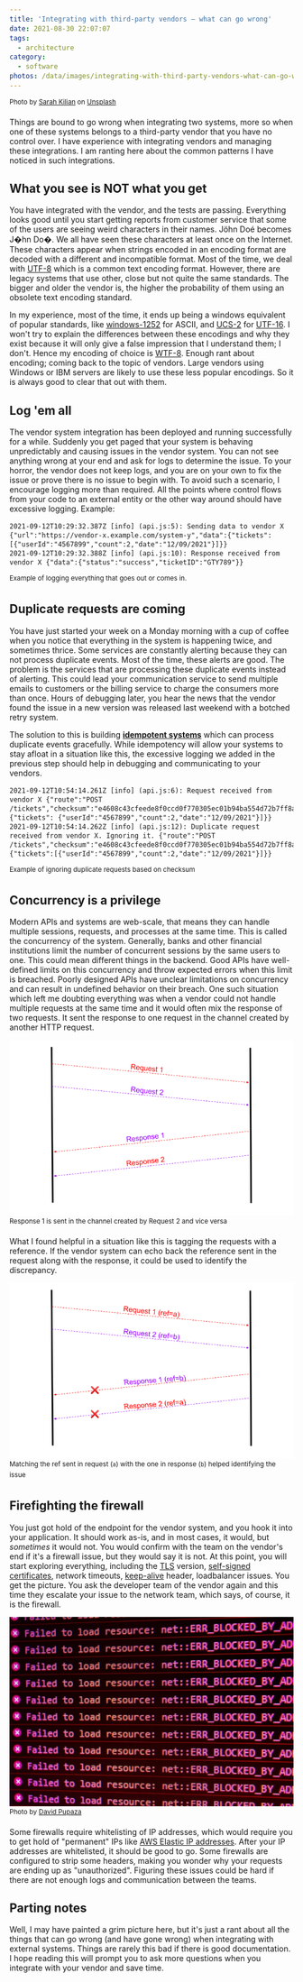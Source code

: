 ```yaml
---
title: 'Integrating with third-party vendors – what can go wrong'
date: 2021-08-30 22:07:07
tags:
  - architecture
category:
  - software
photos: /data/images/integrating-with-third-party-vendors-what-can-go-wrong/cover.jpg
---
```

<sup> Photo by [Sarah Kilian](https://unsplash.com/@rojekilian) on [Unsplash](https://unsplash.com)</sup>

Things are bound to go wrong when integrating two systems, more so when one of these systems belongs to a third-party vendor that you have no control over. I have experience with integrating vendors and managing these integrations. I am ranting here about the common patterns I have noticed in such integrations.

## What you see is NOT what you get
You have integrated with the vendor, and the tests are passing. Everything looks good until you start getting reports from customer service that some of the users are seeing weird characters in their names. Jöhn Doé becomes J�hn Do�. We all have seen these characters at least once on the Internet. These characters appear when strings encoded in an encoding format are decoded with a different and incompatible format. Most of the time, we deal with [UTF-8][utf8-wiki] which is a common text encoding format. However, there are legacy systems that use other, close but not quite the same standards. The bigger and older the vendor is, the higher the probability of them using an obsolete text encoding standard.

In my experience, most of the time, it ends up being a windows equivalent of popular standards, like [windows-1252][windows1252-wiki] for ASCII, and [UCS-2][ucs2-link] for [UTF-16][utf16-wiki]. I won't try to explain the differences between these encodings and why they exist because it will only give a false impression that I understand them; I don't. Hence my encoding of choice is [WTF-8][wtf8-link]. Enough rant about encoding; coming back to the topic of vendors. Large vendors using Windows or IBM servers are likely to use these less popular encodings. So it is always good to clear that out with them.

## Log 'em all
The vendor system integration has been deployed and running successfully for a while. Suddenly you get paged that your system is behaving unpredictably and causing issues in the vendor system. You can not see anything wrong at your end and ask for logs to determine the issue. To your horror, the vendor does not keep logs, and you are on your own to fix the issue or prove there is no issue to begin with. To avoid such a scenario, I encourage logging more than required. All the points where control flows from your code to an external entity or the other way around should have excessive logging. Example:
```
2021-09-12T10:29:32.387Z [info] (api.js:5): Sending data to vendor X {"url":"https://vendor-x.example.com/system-y","data":{"tickets":[{"userId":"4567899","count":2,"date":"12/09/2021"}]}}
2021-09-12T10:29:32.388Z [info] (api.js:10): Response received from vendor X {"data":{"status":"success","ticketID":"GTY789"}}
```
<sup>Example of logging everything that goes out or comes in.</sup>

## Duplicate requests are coming
You have just started your week on a Monday morning with a cup of coffee when you notice that everything in the system is happening twice, and sometimes thrice. Some services are constantly alerting because they can not process duplicate events. Most of the time, these alerts are good. The problem is the services that are processing these duplicate events instead of alerting. This could lead your communication service to send multiple emails to customers or the billing service to charge the consumers more than once. Hours of debugging later, you hear the news that the vendor found the issue in a new version was released last weekend with a botched retry system.

The solution to this is building **[idempotent systems][idempotent-link]** which can process duplicate events gracefully. While idempotency will allow your systems to stay afloat in a situation like this, the excessive logging we added in the previous step should help in debugging and communicating to your vendors.
```
2021-09-12T10:54:14.261Z [info] (api.js:6): Request received from vendor X {"route":"POST /tickets","checksum":"e4608c43cfeede8f0ccd0f770305ec01b94ba554d72b7ff8a6e659bfdf6727a9","data":{"tickets": {"userId":"4567899","count":2,"date":"12/09/2021"}]}}
2021-09-12T10:54:14.262Z [info] (api.js:12): Duplicate request received from vendor X. Ignoring it. {"route":"POST /tickets","checksum":"e4608c43cfeede8f0ccd0f770305ec01b94ba554d72b7ff8a6e659bfdf6727a9","data":{"tickets":[{"userId":"4567899","count":2,"date":"12/09/2021"}]}}
```
<sup>Example of ignoring duplicate requests based on checksum</sup>

## Concurrency is a privilege
Modern APIs and systems are web-scale, that means they can handle multiple sessions, requests, and processes at the same time. This is called the concurrency of the system. Generally, banks and other financial institutions limit the number of concurrent sessions by the same users to one. This could mean different things in the backend. Good APIs have well-defined limits on this concurrency and throw expected errors when this limit is breached. Poorly designed APIs have unclear limitations on concurrency and can result in undefined behavior on their breach.
One such situation which left me doubting everything was when a vendor could not handle multiple requests at the same time and it would often mix the response of two requests. It sent the response to one request in the channel created by another HTTP request.

!['Diagram showing mixed request and response'][mixed-requests-image]
<sup>Response 1 is sent in the channel created by Request 2 and vice versa</sup>

What I found helpful in a situation like this is tagging the requests with a reference. If the vendor system can echo back the reference sent in the request along with the response, it could be used to identify the discrepancy.

!['Diagram showing tagged request and response'][tagged-requests-image]
<sup>Matching the ref sent in request (`a`) with the one in response (`b`) helped identifying the issue</sup>

## Firefighting the firewall
You just got hold of the endpoint for the vendor system, and you hook it into your application. It should work as-is, and in most cases, it would, but _sometimes_ it would not. You would confirm with the team on the vendor's end if it's a firewall issue, but they would say it is not. At this point, you will start exploring everything, including the [TLS][tls-wiki] version, [self-signed certificates][self-signed-certificate-wiki], network timeouts, [keep-alive][keep-alive-link] header, loadbalancer issues. You get the picture. You ask the developer team of the vendor again and this time they escalate your issue to the network team, which says, of course, it is the firewall.

!['Request blocked Error'][request-blocked-error-image]
<sup>Photo by [David Pupaza](https://unsplash.com/@dav420)</a></sup>

Some firewalls require whitelisting of IP addresses, which would require you to get hold of "permanent" IPs like [AWS Elastic IP addresses][aws-elastic-ip-link]. After your IP addresses are whitelisted, it should be good to go. Some firewalls are configured to strip some headers, making you wonder why your requests are ending up as "unauthorized". Figuring these issues could be hard if there are not enough logs and communication between the teams.


## Parting notes
Well, I may have painted a grim picture here, but it's just a rant about all the things that can go wrong (and have gone wrong) when integrating with external systems. Things are rarely this bad if there is good documentation. I hope reading this will prompt you to ask more questions when you integrate with your vendor and save time.


[mixed-requests-image]: /data/images/integrating-with-third-party-vendors-what-can-go-wrong/mixed-requests.png
[tagged-requests-image]: /data/images/integrating-with-third-party-vendors-what-can-go-wrong/tagged-requests.png
[request-blocked-error-image]: /data/images/integrating-with-third-party-vendors-what-can-go-wrong/request-blocked-error.jpg
[windows1252-wiki]: https://en.wikipedia.org/wiki/Windows-1252
[utf8-wiki]: https://en.wikipedia.org/wiki/UTF-8
[ucs2-link]: https://www.ibm.com/docs/en/i/7.4?topic=unicode-ucs-2-its-relationship-utf-16
[utf16-wiki]: https://en.wikipedia.org/wiki/UTF-16
[wtf8-link]: https://simonsapin.github.io/wtf-8/
[idempotent-link]: https://developer.mozilla.org/en-US/docs/Glossary/Idempotent
[tls-wiki]: https://en.wikipedia.org/wiki/Transport_Layer_Security
[self-signed-certificate-wiki]: https://en.wikipedia.org/wiki/Self-signed_certificate
[keep-alive-link]: https://developer.mozilla.org/en-US/docs/Web/HTTP/Headers/Keep-Alive
[aws-elastic-ip-link]: https://docs.aws.amazon.com/AWSEC2/latest/UserGuide/elastic-ip-addresses-eip.html